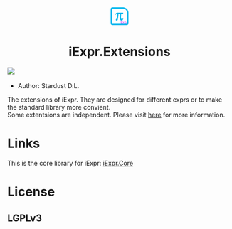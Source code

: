 <div align="center">
    <img src="./resources/images/exts.png" width = "8%"/>
    <h1>iExpr.Extensions</h1>
</div>

![](https://img.shields.io/badge/framework-.netstandard2.0-blue.svg)

[ab]: ![](https://img.shields.io/badge/build-passing-brightgreen.svg)
[cd]: [![](https://img.shields.io/badge/nuget-v0.3-brightgreen.svg)](https://www.nuget.org/packages/iExpr.Core/0.3.0)

+ Author: Stardust D.L.

The extensions of iExpr. They are designed for different exprs or to make the standard library more convient.  
Some extentsions are independent. Please visit [here](https://github.com/iExpr) for more information.


# Links

This is the core library for iExpr: [iExpr.Core](https://github.com/iExpr/iExpr.Core)

# License

## LGPLv3